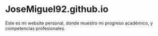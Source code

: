 # JoseMiguel92.github.io
Este es mi website personal, donde muestro mi progreso académico, y competencias profesionales.